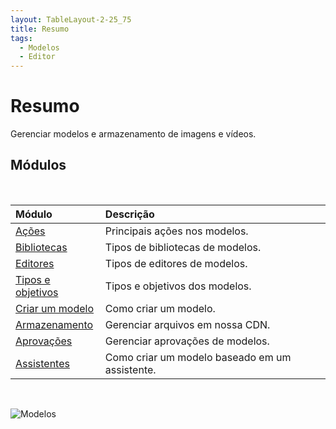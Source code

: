 ```yaml
---
layout: TableLayout-2-25_75
title: Resumo
tags:
  - Modelos
  - Editor
---
```


# Resumo

Gerenciar modelos e armazenamento de imagens e vídeos.

## Módulos

<br>

| Módulo                              | Descrição                                      |
| :---------------------------------- | :--------------------------------------------- |
| [Ações](actions/)                   | Principais ações nos modelos.                  |
| [Bibliotecas](libraries/)           | Tipos de bibliotecas de modelos.               |
| [Editores](editors/)                | Tipos de editores de modelos.                  |
| [Tipos e objetivos](objectives/)    | Tipos e objetivos dos modelos.                 |
| [Criar um modelo](create_template/) | Como criar um modelo.                          |
| [Armazenamento](storage/)           | Gerenciar arquivos em nossa CDN.               |
| [Aprovações](approvals/)            | Gerenciar aprovações de modelos.               |
| [Assistentes](wizards/)             | Como criar um modelo baseado em um assistente. |

<br>

![Modelos](https://cdn.phishx.io/phishx-docs/images/phishx_templates_menu_01.webp)
